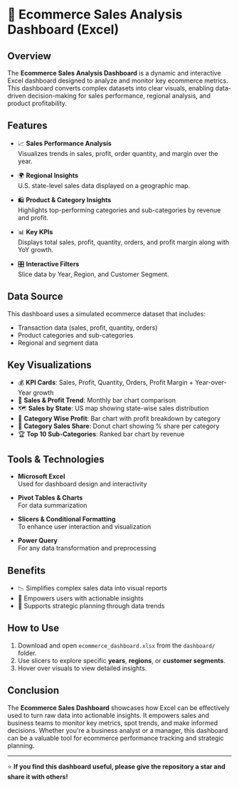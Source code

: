 # 🛒 Ecommerce Sales Analysis Dashboard (Excel)

## Overview

The **Ecommerce Sales Analysis Dashboard** is a dynamic and interactive Excel dashboard designed to analyze and monitor key ecommerce metrics. This dashboard converts complex datasets into clear visuals, enabling data-driven decision-making for sales performance, regional analysis, and product profitability.

## Features

- 📈 **Sales Performance Analysis**  
  Visualizes trends in sales, profit, order quantity, and margin over the year.
  
- 🌍 **Regional Insights**  
  U.S. state-level sales data displayed on a geographic map.

- 🛍️ **Product & Category Insights**  
  Highlights top-performing categories and sub-categories by revenue and profit.

- 📊 **Key KPIs**  
  Displays total sales, profit, quantity, orders, and profit margin along with YoY growth.

- 🎛️ **Interactive Filters**  
  Slice data by Year, Region, and Customer Segment.

## Data Source

This dashboard uses a simulated ecommerce dataset that includes:
- Transaction data (sales, profit, quantity, orders)
- Product categories and sub-categories
- Regional and segment data

## Key Visualizations

- 💰 **KPI Cards**: Sales, Profit, Quantity, Orders, Profit Margin + Year-over-Year growth
- 📅 **Sales & Profit Trend**: Monthly bar chart comparison
- 🗺️ **Sales by State**: US map showing state-wise sales distribution
- 🧾 **Category Wise Profit**: Bar chart with profit breakdown by category
- 🍩 **Category Sales Share**: Donut chart showing % share per category
- 🏆 **Top 10 Sub-Categories**: Ranked bar chart by revenue

## Tools & Technologies

- **Microsoft Excel**  
  Used for dashboard design and interactivity
  
- **Pivot Tables & Charts**  
  For data summarization

- **Slicers & Conditional Formatting**  
  To enhance user interaction and visualization

- **Power Query**  
  For any data transformation and preprocessing

## Benefits

- 📉 Simplifies complex sales data into visual reports
- 🧠 Empowers users with actionable insights
- 🚀 Supports strategic planning through data trends


## How to Use

1. Download and open `ecommerce_dashboard.xlsx` from the `dashboard/` folder.
2. Use slicers to explore specific **years**, **regions**, or **customer segments**.
3. Hover over visuals to view detailed insights.

## Conclusion

The **Ecommerce Sales Dashboard** showcases how Excel can be effectively used to turn raw data into actionable insights. It empowers sales and business teams to monitor key metrics, spot trends, and make informed decisions. Whether you're a business analyst or a manager, this dashboard can be a valuable tool for ecommerce performance tracking and strategic planning.

---

⭐ **If you find this dashboard useful, please give the repository a star and share it with others!**
